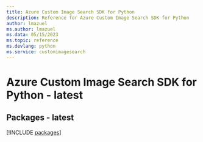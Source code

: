 ```yaml
---
title: Azure Custom Image Search SDK for Python
description: Reference for Azure Custom Image Search SDK for Python
author: lmazuel
ms.author: lmazuel
ms.data: 05/15/2023
ms.topic: reference
ms.devlang: python
ms.service: customimagesearch
---
```

# Azure Custom Image Search SDK for Python - latest
## Packages - latest
[!INCLUDE [packages](custom-image-search-index.md)]